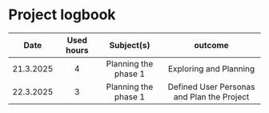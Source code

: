 # Project logbook

| Date  | Used hours | Subject(s) |  outcome |
| :---:  |     :---:      |     :---:      |     :---:      |
| 21.3.2025 | 4 | Planning the phase 1  | Exploring and Planning |
| 22.3.2025 | 3 | Planning the phase 1  | Defined User Personas and Plan the Project |

